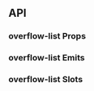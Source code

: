 ## API

### overflow-list Props

<field-table :data="overflowListProps"/>

### overflow-list Emits

<field-table :data="overflowListEmits" type="emits"/>

### overflow-list Slots

<field-table :data="overflowListSlots" type="slots"/>

<script setup>
import { ref } from 'vue';

const overflowListProps = ref([
  {
    name: 'min',
    desc: '最少展示的元素个数',
    type: 'number',
    value: '0',
  },
  {
    name: 'margin',
    desc: '项目间隔',
    type: 'number',
    value: '8',
  },
  {
    name: 'from',
    desc: '折叠方向',
    type: "'start' | 'end'",
    value: "'end'",
  },
]);

const overflowListEmits = ref([
  {
    name: 'change',
    desc: '溢出数量改变时触发',
    type: 'value: number',
    value: '-',
  },
]);

const overflowListSlots = ref([
  {
    name: 'overflow',
    desc: '折叠元素',
    type: 'number: number',
    value: '-',
  },
]);
</script>
